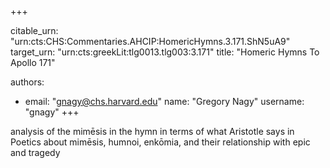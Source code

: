 +++


citable_urn: "urn:cts:CHS:Commentaries.AHCIP:HomericHymns.3.171.ShN5uA9"
target_urn: "urn:cts:greekLit:tlg0013.tlg003:3.171"
title: "Homeric Hymns To Apollo 171"

authors:
- email: "gnagy@chs.harvard.edu"
  name: "Gregory Nagy"
  username: "gnagy"
+++

<p>analysis of the mimēsis in the hymn in terms of what Aristotle says in Poetics about mimēsis, humnoi, enkōmia, and their relationship with epic and tragedy</p>